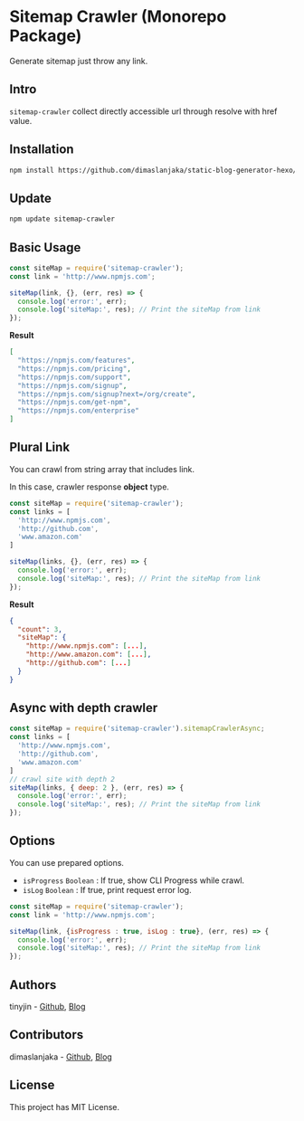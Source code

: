 # Sitemap Crawler (Monorepo Package)
Generate sitemap just throw any link.

## Intro
``sitemap-crawler`` collect directly accessible url through resolve with href value.

## Installation
```bash
npm install https://github.com/dimaslanjaka/static-blog-generator-hexo/raw/master/packages/sitemap-crawler/release/sitemap-crawler.tgz
```

## Update
```bash
npm update sitemap-crawler
```

## Basic Usage
```js
const siteMap = require('sitemap-crawler');
const link = 'http://www.npmjs.com';

siteMap(link, {}, (err, res) => {
  console.log('error:', err);
  console.log('siteMap:', res); // Print the siteMap from link
});
```
**Result**
```json
[
  "https://npmjs.com/features",
  "https://npmjs.com/pricing",
  "https://npmjs.com/support",
  "https://npmjs.com/signup",
  "https://npmjs.com/signup?next=/org/create",
  "https://npmjs.com/get-npm",
  "https://npmjs.com/enterprise"
]
```

## Plural Link
You can crawl from string array that includes link.

In this case, crawler response **object** type.
```js
const siteMap = require('sitemap-crawler');
const links = [
  'http://www.npmjs.com',
  'http://github.com',
  'www.amazon.com'
]

siteMap(links, {}, (err, res) => {
  console.log('error:', err);
  console.log('siteMap:', res); // Print the siteMap from link
});
```

**Result**
```json
{
  "count": 3,
  "siteMap": {
    "http://www.npmjs.com": [...],
    "http://www.amazon.com": [...],
    "http://github.com": [...]
  }
}
```

## Async with depth crawler
```js
const siteMap = require('sitemap-crawler').sitemapCrawlerAsync;
const links = [
  'http://www.npmjs.com',
  'http://github.com',
  'www.amazon.com'
]
// crawl site with depth 2
siteMap(links, { deep: 2 }, (err, res) => {
  console.log('error:', err);
  console.log('siteMap:', res); // Print the siteMap from link
});
```

## Options
You can use prepared options.
- ``isProgress`` ``Boolean`` : If true, show CLI Progress while crawl.
- ``isLog`` ``Boolean`` : If true, print request error log.
```js
const siteMap = require('sitemap-crawler');
const link = 'http://www.npmjs.com';

siteMap(link, {isProgress : true, isLog : true}, (err, res) => {
  console.log('error:', err);
  console.log('siteMap:', res); // Print the siteMap from link
});
```

## Authors
tinyjin - [Github](https:github.com/tinyjin), [Blog](https://wlsdml1103.blog.me)

## Contributors
dimaslanjaka - [Github](https:github.com/dimaslanjaka), [Blog](https://webmanajemen.com)

## License
This project has MIT License.
